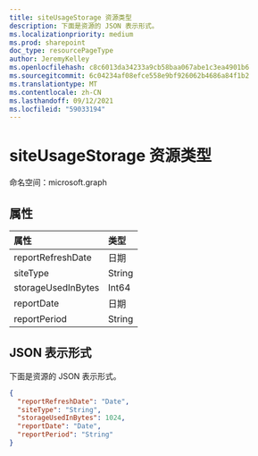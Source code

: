```yaml
---
title: siteUsageStorage 资源类型
description: 下面是资源的 JSON 表示形式。
ms.localizationpriority: medium
ms.prod: sharepoint
doc_type: resourcePageType
author: JeremyKelley
ms.openlocfilehash: c8c6013da34233a9cb58baa067abe1c3ea4901b6
ms.sourcegitcommit: 6c04234af08efce558e9bf926062b4686a84f1b2
ms.translationtype: MT
ms.contentlocale: zh-CN
ms.lasthandoff: 09/12/2021
ms.locfileid: "59033194"
---
```

# <a name="siteusagestorage-resource-type"></a>siteUsageStorage 资源类型

命名空间：microsoft.graph

## <a name="properties"></a>属性

| 属性           | 类型   |
| :----------------- | :----- |
| reportRefreshDate  | 日期   |
| siteType           | String |
| storageUsedInBytes | Int64  |
| reportDate         | 日期   |
| reportPeriod       | String |

## <a name="json-representation"></a>JSON 表示形式

下面是资源的 JSON 表示形式。

<!-- {
  "blockType": "resource",
  "@odata.type": "microsoft.graph.siteUsageStorage"
} -->

```json
{
  "reportRefreshDate": "Date",
  "siteType": "String",
  "storageUsedInBytes": 1024,
  "reportDate": "Date",
  "reportPeriod": "String"
}
```


